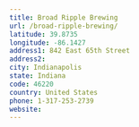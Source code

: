```yaml
---
title: Broad Ripple Brewing
url: /broad-ripple-brewing/
latitude: 39.8735
longitude: -86.1427
address1: 842 East 65th Street
address2: 
city: Indianapolis
state: Indiana
code: 46220
country: United States
phone: 1-317-253-2739
website: 
---
```


